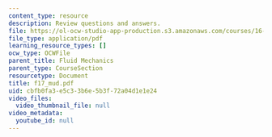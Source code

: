 ```yaml
---
content_type: resource
description: Review questions and answers.
file: https://ol-ocw-studio-app-production.s3.amazonaws.com/courses/16-01-unified-engineering-i-ii-iii-iv-fall-2005-spring-2006/cbfb0fa3e5c33b6e5b3f72a04d1e1e24_f17_mud.pdf
file_type: application/pdf
learning_resource_types: []
ocw_type: OCWFile
parent_title: Fluid Mechanics
parent_type: CourseSection
resourcetype: Document
title: f17_mud.pdf
uid: cbfb0fa3-e5c3-3b6e-5b3f-72a04d1e1e24
video_files:
  video_thumbnail_file: null
video_metadata:
  youtube_id: null
---
```

